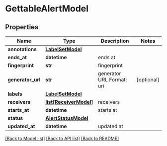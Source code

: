 # GettableAlertModel

## Properties
Name | Type | Description | Notes
------------ | ------------- | ------------- | -------------
**annotations** | [**LabelSetModel**](LabelSetModel.md) |  | 
**ends_at** | **datetime** | ends at | 
**fingerprint** | **str** | fingerprint | 
**generator_url** | **str** | generator URL Format: uri | [optional] 
**labels** | [**LabelSetModel**](LabelSetModel.md) |  | 
**receivers** | [**list[ReceiverModel]**](ReceiverModel.md) | receivers | 
**starts_at** | **datetime** | starts at | 
**status** | [**AlertStatusModel**](AlertStatusModel.md) |  | 
**updated_at** | **datetime** | updated at | 

[[Back to Model list]](../README.md#documentation-for-models) [[Back to API list]](../README.md#documentation-for-api-endpoints) [[Back to README]](../README.md)


